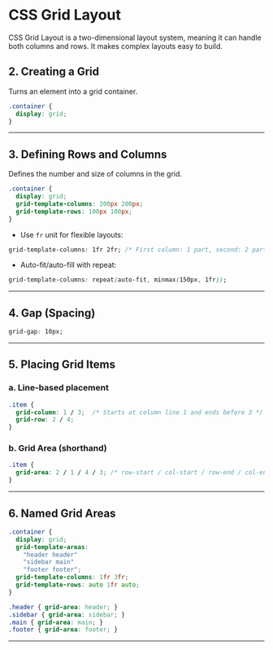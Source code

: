 # CSS Grid Layout
CSS Grid Layout is a two-dimensional layout system, meaning it can handle both columns and rows. It makes complex layouts easy to build.

## 2. Creating a Grid

Turns an element into a grid container.

```css
.container {
  display: grid;
}
```

---

## 3. Defining Rows and Columns

Defines the number and size of columns in the grid.

```css
.container {
  display: grid;
  grid-template-columns: 200px 200px;
  grid-template-rows: 100px 100px;
}
```

- Use `fr` unit for flexible layouts:

```css
grid-template-columns: 1fr 2fr; /* First column: 1 part, second: 2 parts */
```

- Auto-fit/auto-fill with repeat:

```css
grid-template-columns: repeat(auto-fit, minmax(150px, 1fr));
```

---

## 4. Gap (Spacing)

```css
grid-gap: 10px;
```

---

## 5. Placing Grid Items

### a. Line-based placement

```css
.item {
  grid-column: 1 / 3;  /* Starts at column line 1 and ends before 3 */
  grid-row: 2 / 4;
}
```

### b. Grid Area (shorthand)

```css
.item {
  grid-area: 2 / 1 / 4 / 3; /* row-start / col-start / row-end / col-end */
}
```

---

## 6. Named Grid Areas

```css
.container {
  display: grid;
  grid-template-areas:
    "header header"
    "sidebar main"
    "footer footer";
  grid-template-columns: 1fr 3fr;
  grid-template-rows: auto 1fr auto;
}

.header { grid-area: header; }
.sidebar { grid-area: sidebar; }
.main { grid-area: main; }
.footer { grid-area: footer; }
```

---